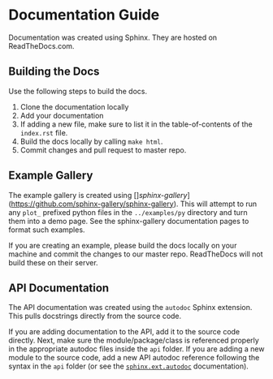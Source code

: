 # Documentation Guide

Documentation was created using Sphinx. They are hosted on ReadTheDocs.com.

## Building the Docs

Use the following steps to build the docs.

1. Clone the documentation locally
2. Add your documentation
3. If adding a new file, make sure to list it in the table-of-contents of the
`index.rst` file.
4. Build the docs locally by calling `make html`.
5. Commit changes and pull request to master repo.

## Example Gallery

The example gallery is created using []*sphinx-gallery*](https://github.com/sphinx-gallery/sphinx-gallery).
This will attempt to run any `plot_` prefixed python files in the `../examples/py`
directory and turn them into a demo page. See the sphinx-gallery documentation
pages to format such examples.

If you are creating an example, please build the docs locally on your machine and commit
the changes to our master repo. ReadTheDocs will not build these on their server.

## API Documentation

The API documentation was created using the `autodoc` Sphinx extension. This pulls
docstrings directly from the source code.

If you are adding documentation to the API, add it to the source code directly. Next,
make sure the module/package/class is referenced properly in the appropriate
autodoc files inside the `api` folder. If you are adding a new module to the source
code, add a new API autodoc reference following the syntax in the `api` folder (or see
the [`sphinx.ext.autodoc`](http://www.sphinx-doc.org/en/stable/ext/autodoc.html) documentation).